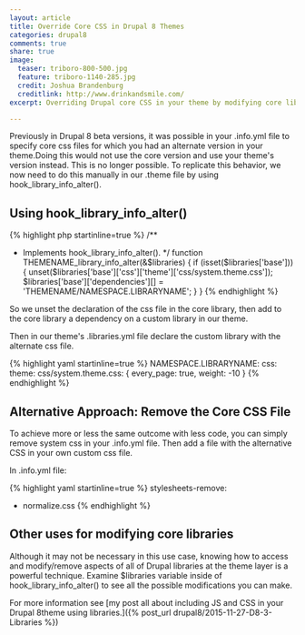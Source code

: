 ```yaml
---
layout: article
title: Override Core CSS in Drupal 8 Themes
categories: drupal8
comments: true
share: true
image:
  teaser: triboro-800-500.jpg
  feature: triboro-1140-285.jpg
  credit: Joshua Brandenburg
  creditlink: http://www.drinkandsmile.com/
excerpt: Overriding Drupal core CSS in your theme by modifying core library definitions.

---
```


Previously in Drupal 8 beta versions, it was possible in your .info.yml file to specify core css files for which you had an alternate version in your theme.Doing this would not use the core version and use your theme's version instead. This is no longer possible. To replicate this behavior, we now need to do this manually in our .theme file by using hook_library_info_alter().

## Using hook_library_info_alter()

{% highlight php startinline=true %}
/**
 * Implements hook_library_info_alter().
 */
function THEMENAME_library_info_alter(&$libraries) {
  if (isset($libraries['base'])) {
    unset($libraries['base']['css']['theme']['css/system.theme.css']);
    $libraries['base']['dependencies'][] = 'THEMENAME/NAMESPACE.LIBRARYNAME';
  }
}
{% endhighlight %}

So we unset the declaration of the css file in the core library, then add to the core library a dependency on a custom library in our theme.

Then in our theme's .libraries.yml file declare the custom library with the alternate css file.

{% highlight yaml startinline=true %}
NAMESPACE.LIBRARYNAME:
  css:
    theme:
      css/system.theme.css: { every_page: true, weight: -10 }
{% endhighlight %}

## Alternative Approach: Remove the Core CSS File

To achieve more or less the same outcome with less code, you can simply remove system css in your .info.yml file. Then add a file with the alternative CSS in your own custom css file.

In .info.yml file:

{% highlight yaml startinline=true %}
stylesheets-remove:
  - normalize.css
{% endhighlight %}

## Other uses for modifying core libraries

Although it may not be necessary in this use case, knowing how to access and modify/remove aspects of all of Drupal libraries at the theme layer is a powerful technique. Examine $libraries variable inside of hook_library_info_alter() to see all the possible modifications you can make.

For more information see 
[my post all about including JS and CSS in your Drupal 8theme using libraries.]({% post_url drupal8/2015-11-27-D8-3-Libraries %})
